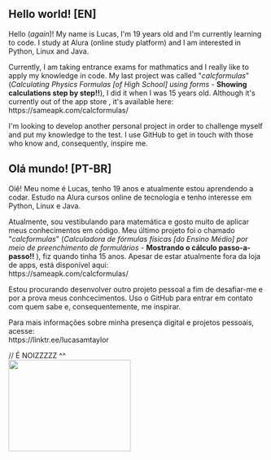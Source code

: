 <h2> Hello world! [EN]</h2>
<p> Hello (<i>again</i>)! My name is Lucas, I'm 19 years old and I'm currently learning to code. I study at Alura (online study platform) and I am interested in Python, Linux and Java. </p>

<p> Currently, I am taking entrance exams for mathmatics and I really like to apply my knowledge in code.
 My last project was called "<i>calcformulas</i>" (<i>Calculating Physics Formulas [of High School] using forms</i> - <b>Showing calculations step by step!!</b>), I did it when I was 15 years old. Although it's currently out of the app store , it's available here: <br> https://sameapk.com/calcformulas/ </p>

<p>I'm looking to develop another personal project in order to challenge myself and put my knowledge to the test. I use GitHub to get in touch with those who know and, consequently, inspire me. </p>
</section>

<section>
<h2> Olá mundo! [PT-BR]</h2>
<p> Oiê! Meu nome é Lucas, tenho 19 anos e atualmente estou aprendendo a codar. Estudo na Alura cursos online de tecnologia e tenho interesse em Python, Linux e Java.</p> 
<p>Atualmente, sou vestibulando para matemática e gosto muito de aplicar meus conhecimentos em código. Meu último projeto foi o chamado "<i>calcformulas</i>" (<i>Calculadora de fórmulas físicas [do Ensino Médio] por meio de preenchimento  de formulários</i> - <b>Mostrando o cálculo passo-a-passo!! </b>), fiz quando tinha 15 anos. Apesar de estar atualmente fora da loja de apps, está disponível aqui: <br> https://sameapk.com/calcformulas/ </p>

<p>Estou procurando desenvolver outro projeto pessoal a fim de desafiar-me e por a prova meus conhcecimentos. Uso o GitHub para entrar em contato com quem sabe e, consequentemente, me inspirar. </p>

 
<p>Para mais informações sobre minha presença digital e projetos pessoais, acesse:<br> https://linktr.ee/lucasamtaylor</p>
 </section>
  
 // É NOIZZZZZ ^^ <br>
 <img src="https://media4.giphy.com/media/pO4UHglOY2vII/giphy.gif?cid=ecf05e479o0l8n09zeoqjx3zqloxh65hoo7yfozejgzqniyg&rid=giphy.gif&ct=g" width="240" height="180" class="center"/>

